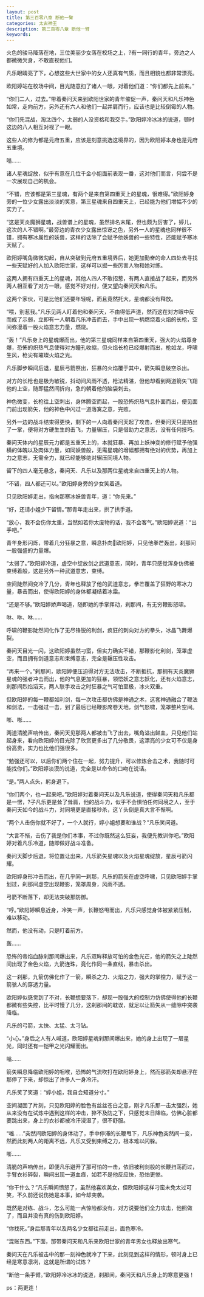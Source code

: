 ```yaml
---
layout: post
title: 第三百零八章 断他一臂
categories: 太古神王
description: 第三百零八章 断他一臂
keywords:
---
```


火色的骏马降落在地，三位美丽少女落在校场之上，?有一同行的青年，旁边之人都微微欠身，不敢直视他们。

凡乐眼睛亮了下，心想这些大世家中的女人还真有气质，而且相貌也都非常漂亮。

欧阳婷站在校场中间，目光随意扫了诸人一眼，对着他们道：“你们都先上前来。”

“你们二人，过去。”带着秦问天来到欧阳世家的青年催促一声，秦问天和凡乐神色如常，走向前方，另外还有六人和他们一起并肩而行，应该也是比较倒霉的人物。

“你们先混战，淘汰四个，太弱的人没资格和我交手。”欧阳婷冷冰冰的说道，顿时这边的八人相互对视了一眼。

这些人的修为都是元府五重，应该是刻意挑选这境界的，因为欧阳婷本身也是元府五重境。

嗡……

诸人星魂绽放，似乎有意在几位千金小姐面前表现一番，这对他们而言，何尝不是一次展现自己的机会。

“不错，应该都是第三星魂，有两个是来自第四重天上的星魂，很难得。”欧阳婷身旁的一位少女露出淡淡的笑意，第三星魂来自四重天上，已经能为他们增幅不少的实力了。

“这是天炎魔狮星魂，战兽谱上的星魂，虽然排名末尾，但也颇为厉害了，婷儿，这次的人不错啊。”最旁边的青衣少女露出惊讶之色，另外一人的星魂也同样很不错，拥有寒冰属性的妖兽，这样的话除了会赋予他妖兽的一些特性，还能赋予寒冰天赋了。

欧阳婷嘴角微微勾起，自从突破到元府五重境界后，她更加勤奋的命人四处去寻找一些天赋好的人加入欧阳世家，这样可以掘一些厉害人物和她对练。

这两人拥有四重天上的星魂，其他人四人不敢招惹，有两人直接战了起来，而另外两人相互看了对方一眼，感觉不好对付，便又望向秦问天和凡乐。

这两个家伙，可是比他们还要年轻呢，而且竟然托大，星魂都没有释放。

“喂，别惹我。”凡乐见两人盯着他和秦问天，不由得低声道，然而这在对方眼中反而成了示弱，立即有一人朝着凡乐冲击而去，手中出现一柄燃烧着火焰的长枪，空间弥漫着一股火焰意志力量，燃烧。

“轰！”凡乐身上的星魂爆而出，他的第三星魂同样来自第四重天，强大的火焰尊身爆，恐怖的炽热气息使得对方瞳孔收缩，但火焰长枪已经爆射而出，枪如龙，呼啸生风，枪尖有璀璨火焰之光。

凡乐脚步瞬间后退，星辰弓箭祭出，狂暴的火焰覆于其中，箭矢瞬息破空杀出。

对方的长枪也是极为敏锐，抖动间风雨不透，枪法精湛，但他却看到两道箭矢飞翔他的上空，随即猛然间折向，急的朝着他的脑袋刺去。

神色微变，长枪往上空刺出，身体腾空而起，一股恐怖炽热气息扑面而出，便见面门前出现箭矢，他的神色中闪过一道落寞之意，完败。

另外一边的战斗结束得更快，剩下的一人向着秦问天起了攻击，但秦问天只是拍出了一掌，便将对方硬生生的击飞，力量辗压，只是借助力之意志，没有任何技巧。

秦问天体内的星辰元力都是五重天上的，本就狂暴、再加上妖神变的修行赋予他强横的体魄以及肉体力量，如同妖兽般，无需星魂的增幅都拥有绝对的优势，再加上力之意志，无需全力，就已经能够绝对辗压同境人物。

留下的四人毫无悬念，秦问天、凡乐以及那两位星魂来自四重天上的人物。

“不错，四人都还可以。”欧阳婷身旁的少女笑着道。

只见欧阳婷走出，指向那寒冰妖兽青年，道：“你先来。”

“好，还请小姐少下留情。”那青年走出来，拱了拱手道。

“放心，我不会伤你太重，当然如若你太废物的话，我不会客气。”欧阳婷说道：“出手吧。”

青年身形闪烁，带着几分狂暴之意，瞬息扑向欧阳婷，只见他拳芒轰出，刹那间一股强盛的力量爆。

“太弱了。”欧阳婷冷道，虚空中绽放剑之武道意志，同时，青年只感觉浑身仿佛被束缚着般，这是另外一种武道意志，束缚。

空间陡然间变冷了几分，青年也释放了他的武道意志，拳芒覆盖了狂野的寒冰力量，暴击而出，使得欧阳婷的身体都凝结着冰霜。

“还是不够。”欧阳婷娇声喝道，随即她的手掌挥动，刹那间，有无穷鞭影怒啸。

咻、咻、咻……

呼啸的鞭影陡然间化作了无尽锋锐的利剑，疯狂的刺向对方的拳头，冰晶飞舞爆裂。

秦问天目光一闪，这欧阳婷虽然刁蛮，但实力确实不错，那鞭影化利剑，笼罩虚空，而且拥有剑道意志和束缚意志，完全是辗压性攻击。

“再来一个。”刹那间，欧阳婷便压迫得对方无法攻击，不断抵抗，那拥有天炎魔狮星魂的强者冲击而出，他的气息更加的狂暴，领悟妖之意志妖化，还有火焰意志，刹那间烈焰滔天，两人联手攻击之时狂暴之气可怕至极，冰火双重。

但欧阳婷的每一鞭都如利剑，每一次攻击都仿佛是神通之术，这套神通融合了鞭法和剑法，一击强过一击，到了最后已经鞭影席卷天地，剑气怒啸，笼罩整片空间。

嘭、嘭……

两道清脆声响传出，秦问天见那两人都被击飞了出去，嘴角溢出鲜血，只见他们站起身来，看向欧阳婷的目光除了欣赏更多出了几分敬畏，这漂亮的少女可不仅是身份高贵，实力也比他们强很多。

“勉强还可以，以后你们两个住在一起，努力提升，可以修炼合击之术，我随时可能找你们。”欧阳婷淡漠的说道，完全是以命令的口吻在说话。

“是。”两人点头，躬身退下。

“你们两个，也一起来吧。”欧阳婷对着秦问天以及凡乐说道，使得秦问天和凡乐都是一愣，?子凡乐更是耸了耸肩，他的战斗力，似乎不会惧怕任何同境之人，至于秦问天如今的战斗力，对同境更是直接秒杀，这丫头倒是真大言不惭啊。

“两个人击伤你就不好了，一个人就行，婷小姐想要和谁战？”凡乐笑问道。

“大言不惭，击伤了我是你们本事，不过你既然这么狂妄，我便先教训你吧。”欧阳婷对着凡乐冷道，随即做好战斗准备。

秦问天脚步后退，将位置让出来，凡乐箭矢星魂以及火焰星魂绽放，星辰弓箭闪耀。

欧阳婷身形冲击而出，在几乎同一刹那，凡乐的箭矢在虚空呼啸，只见欧阳婷手掌划过，刹那间虚空出现鞭影，笼罩周身，风雨不透。

弓箭不断落下，却无法突破那防御。

“哼。”欧阳婷瞬息近身，冷笑一声，长鞭怒甩而出，凡乐只感觉身体被紧紧压制，难以移动。

然而，他没有动，只是盯着前方。

轰……

恐怖的帝焰血脉刹那间爆出来，凡乐双眸释放可怕的金色光芒，他的箭矢之上陡然间出现了金色火焰，九箭连珠，竟化作同一条直线，暴击杀出。

这一刹那，九箭仿佛化作了一箭，瞬杀之力、火焰之力，强大的掌控力，赋予这一箭骇人的穿透力量。

欧阳婷似感觉到了不对，长鞭想要落下，却现一股强大的控制力仿佛使得他的长鞭都微有些失控，比平时慢了几分，这刹那间的耽误，就足以让箭矢从一缝隙中突袭降临。

凡乐的弓箭，太快、太猛、太刁钻。

“小心。”身后之人有人喊道，欧阳婷星魂刹那间爆出来，她的身上出现了一层星光，同时还有一铠甲之光闪耀而出。

嗡……

箭矢瞬息降临欧阳婷的咽喉，恐怖的气流吹打在欧阳婷身上，然而那箭矢却悬浮在那停了下来，却惊出了许多人一身冷汗。

凡乐笑了笑道：“婷小姐，我自会知道分寸。”

空间凝固了片刻，只见欧阳婷的脸色有丝丝苍白之意，刚才凡乐那一击太强烈，她从来没有在试炼中遇到这样的冲击，猝不及防之下，只感觉末日降临，仿佛心脏都要跳出来，身上的衣衫都被冷汗浸湿了，很不舒服。

“嗤……”突然间欧阳婷的身体动了，手中停滞的长鞭甩下，凡乐神色突然间一变，然而此刻两人的距离不远，凡乐又受到束缚之力，根本难以闪躲。

嘭……

清脆的声响传出，即便凡乐避开了那可怕的一击，依旧被利剑般的长鞭扫荡而过，手臂衣衫碎裂，瞬间出现一道血痕，如若不是他反应快，恐怕更惨。

“你干什么？”凡乐瞬间愤怒了，虽然他喜欢美女，但欧阳婷这样刁蛮未免太过可笑，不久前还说伤她是本事，如今却突袭。

既然是对练、战斗，怎么可能一点惊险都没有，对方说要他们全力攻击，他照做了，而且并没有真的伤到欧阳婷。

“你找死。”身后那青年以及两名少女都往前走出，面色寒冷。

“混账东西。”下面，那带秦问天和凡乐来欧阳世家的青年男女也释放出寒气。

秦问天在凡乐被击中的那一刻神色就冷了下来，此刻见到这样的情形，顿时身上已经是寒意凛冽，这就是所谓的试炼？

“断他一条手臂。”欧阳婷冷冰冰的说道，刹那间，秦问天和凡乐身上的寒意更强！

ps：两更连！
